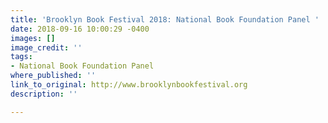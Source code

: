 ```yaml
---
title: 'Brooklyn Book Festival 2018: National Book Foundation Panel '
date: 2018-09-16 10:00:29 -0400
images: []
image_credit: ''
tags:
- National Book Foundation Panel
where_published: ''
link_to_original: http://www.brooklynbookfestival.org
description: ''

---
```

